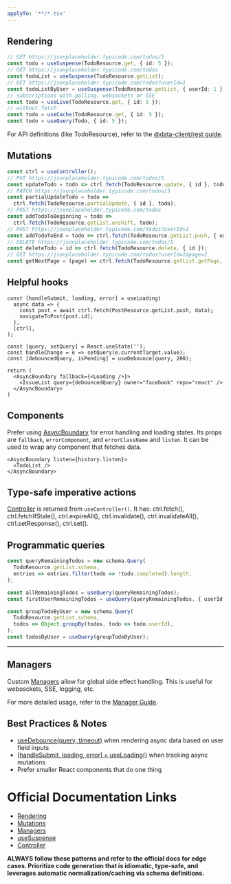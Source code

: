 ```yaml
---
applyTo: '**/*.tsx'
---
```


## Rendering

```ts
// GET https://jsonplaceholder.typicode.com/todos/5
const todo = useSuspense(TodoResource.get, { id: 5 });
// GET https://jsonplaceholder.typicode.com/todos
const todoList = useSuspense(TodoResource.getList);
// GET https://jsonplaceholder.typicode.com/todos?userId=1
const todoListByUser = useSuspense(TodoResource.getList, { userId: 1 });
// subscriptions with polling, websockets or SSE
const todo = useLive(TodoResource.get, { id: 5 });
// without fetch
const todo = useCache(TodoResource.get, { id: 5 });
const todo = useQuery(Todo, { id: 5 });
```

For API definitions (like TodoResource), refer to the [@data-client/rest guide](.github/instructions/rest.instructions.md).

## Mutations

```ts
const ctrl = useController();
// PUT https://jsonplaceholder.typicode.com/todos/5
const updateTodo = todo => ctrl.fetch(TodoResource.update, { id }, todo);
// PATCH https://jsonplaceholder.typicode.com/todos/5
const partialUpdateTodo = todo =>
  ctrl.fetch(TodoResource.partialUpdate, { id }, todo);
// POST https://jsonplaceholder.typicode.com/todos
const addTodoToBeginning = todo =>
  ctrl.fetch(TodoResource.getList.unshift, todo);
// POST https://jsonplaceholder.typicode.com/todos?userId=1
const addTodoToEnd = todo => ctrl.fetch(TodoResource.getList.push, { userId: 1 }, todo);
// DELETE https://jsonplaceholder.typicode.com/todos/5
const deleteTodo = id => ctrl.fetch(TodoResource.delete, { id });
// GET https://jsonplaceholder.typicode.com/todos?userId=1&page=2
const getNextPage = (page) => ctrl.fetch(TodoResource.getList.getPage, { userId: 1, page })
```

## Helpful hooks

```tsx
const [handleSubmit, loading, error] = useLoading(
  async data => {
    const post = await ctrl.fetch(PostResource.getList.push, data);
    navigateToPost(post.id);
  },
  [ctrl],
);
```

```tsx
const [query, setQuery] = React.useState('');
const handleChange = e => setQuery(e.currentTarget.value);
const [debouncedQuery, isPending] = useDebounce(query, 200);

return (
  <AsyncBoundary fallback={<Loading />}>
    <IssueList query={debouncedQuery} owner="facebook" repo="react" />
  </AsyncBoundary>
)
```

## Components

Prefer using [AsyncBoundary](https://dataclient.io/docs/api/AsyncBoundary) for error handling and loading states.
Its props are `fallback`, `errorComponent`, and `errorClassName` and `listen`. It can be used to wrap any component that fetches data.

```tsx
<AsyncBoundary listen={history.listen}>
  <TodoList />
</AsyncBoundary>
```

## Type-safe imperative actions

[Controller](https://dataclient.io/docs/api/Controller) is returned from `useController()`. It has:
ctrl.fetch(), ctrl.fetchIfStale(), ctrl.expireAll(), ctrl.invalidate(), ctrl.invalidateAll(), ctrl.setResponse(), ctrl.set().

## Programmatic queries

```ts
const queryRemainingTodos = new schema.Query(
  TodoResource.getList.schema,
  entries => entries.filter(todo => !todo.completed).length,
);

const allRemainingTodos = useQuery(queryRemainingTodos);
const firstUserRemainingTodos = useQuery(queryRemainingTodos, { userId: 1 });
```

```ts
const groupTodoByUser = new schema.Query(
  TodoResource.getList.schema,
  todos => Object.groupBy(todos, todo => todo.userId),
);
const todosByUser = useQuery(groupTodoByUser);
```

---

## Managers

Custom [Managers](https://dataclient.io/docs/api/Manager) allow for global side effect handling.
This is useful for webosckets, SSE, logging, etc.

For more detailed usage, refer to the [Manager Guide](.github/instructions/manager.instructions.md).

## Best Practices & Notes

- [useDebounce(query, timeout)](https://dataclient.io/docs/api/useDebounce) when rendering async data based on user field inputs
- [[handleSubmit, loading, error] = useLoading()](https://dataclient.io/docs/api/useLoading) when tracking async mutations
- Prefer smaller React components that do one thing

# Official Documentation Links

- [Rendering](https://dataclient.io/docs/getting-started/data-dependency)
- [Mutations](https://dataclient.io/docs/getting-started/mutations)
- [Managers](https://dataclient.io/docs/concepts/managers)
- [useSuspense](https://dataclient.io/docs/api/useSuspense)
- [Controller](https://dataclient.io/docs/api/Controller)

**ALWAYS follow these patterns and refer to the official docs for edge cases. Prioritize code generation that is idiomatic, type-safe, and leverages automatic normalization/caching via schema definitions.**